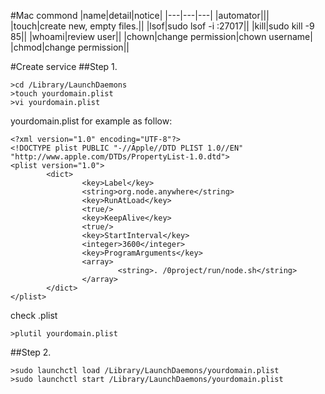 #Mac commond
|name|detail|notice|
|---|---|---|
|automator|||
|touch|create new, empty files.||
|lsof|sudo lsof -i :27017||
|kill|sudo kill -9 85||
|whoami|review user||
|chown|change permission|chown username|
|chmod|change permission||

#Create service
##Step 1.
```
>cd /Library/LaunchDaemons
>touch yourdomain.plist
>vi yourdomain.plist
```
yourdomain.plist for example as follow:
```
<?xml version="1.0" encoding="UTF-8"?>
<!DOCTYPE plist PUBLIC "-//Apple//DTD PLIST 1.0//EN" "http://www.apple.com/DTDs/PropertyList-1.0.dtd">
<plist version="1.0">
        <dict>
                <key>Label</key>
                <string>org.node.anywhere</string>
                <key>RunAtLoad</key>
                <true/>
                <key>KeepAlive</key>
                <true/>
                <key>StartInterval</key>
                <integer>3600</integer>
                <key>ProgramArguments</key>
                <array>
                        <string>. /0project/run/node.sh</string>
                </array>
        </dict>
</plist>
```
check .plist
```
>plutil yourdomain.plist
```
##Step 2.
```
>sudo launchctl load /Library/LaunchDaemons/yourdomain.plist
>sudo launchctl start /Library/LaunchDaemons/yourdomain.plist
```
